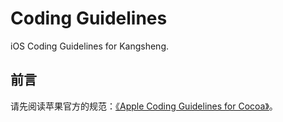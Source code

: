 # Coding Guidelines

iOS Coding Guidelines for Kangsheng.

## 前言

请先阅读苹果官方的规范：[《Apple Coding Guidelines for Cocoa》](https://developer.apple.com/library/mac/documentation/Cocoa/Conceptual/CodingGuidelines/CodingGuidelines.html#//apple_ref/doc/uid/10000146-SW1)。



